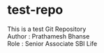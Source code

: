 # test-repo
This is a test Git Repository
<br>
Author : Prathamesh Bhanse
<br>
Role : Senior Associate SBI Life 